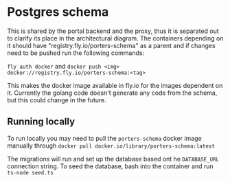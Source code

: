 # Postgres schema

This is shared by the portal backend and the proxy, thus it is separated out to
clarify its place in the architectural diagram. The containers depending on it
should have "registry.fly.io/porters-schema" as a parent and if changes need to
be pushed run the following commands:

`fly auth docker`
and
`docker push <img> docker://registry.fly.io/porters-schema:<tag>`

This makes the docker image available in fly.io for the images dependent on it.
Currently the golang code doesn't generate any code from the schema, but this
could change in the future.


## Running locally

To run locally you may need to pull the `porters-schema` docker image manually through `docker pull docker.io/library/porters-schema:latest`

The migrations will run and set up the database based ont he `DATABASE_URL` connection string. To seed the database, bash into the container and run `ts-node seed.ts`